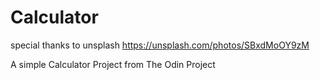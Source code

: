 # Calculator

special thanks to unsplash
https://unsplash.com/photos/SBxdMoOY9zM

A simple Calculator Project from The Odin Project
